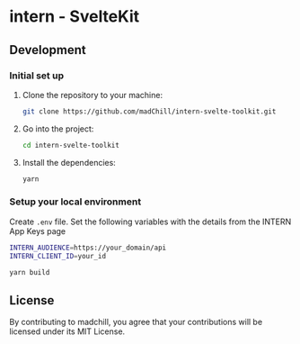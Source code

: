 # intern - SvelteKit

## Development

### Initial set up

1. Clone the repository to your machine:

   ```bash
   git clone https://github.com/madChill/intern-svelte-toolkit.git
   ```

2. Go into the project:

   ```bash
   cd intern-svelte-toolkit
   ```

3. Install the dependencies:

   ```bash
   yarn
   ```

### Setup your local environment

Create `.env` file. Set the following variables with the details from the INTERN App Keys page

```bash
INTERN_AUDIENCE=https://your_domain/api
INTERN_CLIENT_ID=your_id
```

```bash
yarn build
```

## License

By contributing to madchill, you agree that your contributions will be licensed under its MIT License.
